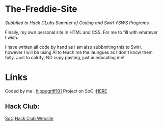# The-Freddie-Site

_Subbited to Hack CLubs Summer of Coding and Swirl YSWS Programs_

Finally, my own personal site in HTML and CSS. For me to fill with whatever I wish.

I have written all code by hand as I am also subbmiting this to Swirl, however I will be using AI to teach me the laungues as I don't know them fully. Just to calrify, NO copy pasting, just ai educating me!

# Links
Coded by me : [hippogriff101](https://github.com/hippogriff101)
Project on SoC :[HERE](https://summer.hackclub.com/projects/2669)

## Hack Club:

[SoC](https://summer.hackclub.com/)
[Hack Club Website](https://hackclub.com/)
